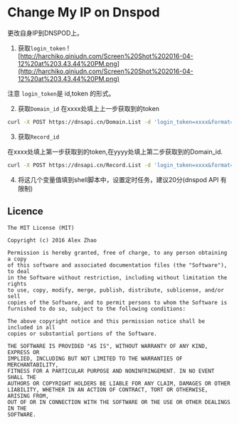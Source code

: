 # Change My IP on Dnspod

更改自身IP到DNSPOD上。

1. 获取`login_token`
![http://harchiko.qiniudn.com/Screen%20Shot%202016-04-12%20at%203.43.44%20PM.png](http://harchiko.qiniudn.com/Screen%20Shot%202016-04-12%20at%203.43.44%20PM.png)

注意 `login_token`是 id,token 的形式。

2. 获取`Domain_id`
在xxxx处填上上一步获取到的token
```bash
curl -X POST https://dnsapi.cn/Domain.List -d 'login_token=xxxx&format=json' | python -m json.tool
```
3. 获取`Record_id`

在xxxx处填上第一步获取到的token,在yyyy处填上第二步获取到的Domain_id.
```bash
curl -X POST https://dnsapi.cn/Record.List -d 'login_token=xxxx&format=json&domain_id=yyyy'|python -m json.tool
```

4. 将这几个变量值填到shell脚本中，设置定时任务，建议20分(dnspod API 有限制)

## Licence
```
The MIT License (MIT)

Copyright (c) 2016 Alex Zhao

Permission is hereby granted, free of charge, to any person obtaining a copy
of this software and associated documentation files (the "Software"), to deal
in the Software without restriction, including without limitation the rights
to use, copy, modify, merge, publish, distribute, sublicense, and/or sell
copies of the Software, and to permit persons to whom the Software is
furnished to do so, subject to the following conditions:

The above copyright notice and this permission notice shall be included in all
copies or substantial portions of the Software.

THE SOFTWARE IS PROVIDED "AS IS", WITHOUT WARRANTY OF ANY KIND, EXPRESS OR
IMPLIED, INCLUDING BUT NOT LIMITED TO THE WARRANTIES OF MERCHANTABILITY,
FITNESS FOR A PARTICULAR PURPOSE AND NONINFRINGEMENT. IN NO EVENT SHALL THE
AUTHORS OR COPYRIGHT HOLDERS BE LIABLE FOR ANY CLAIM, DAMAGES OR OTHER
LIABILITY, WHETHER IN AN ACTION OF CONTRACT, TORT OR OTHERWISE, ARISING FROM,
OUT OF OR IN CONNECTION WITH THE SOFTWARE OR THE USE OR OTHER DEALINGS IN THE
SOFTWARE.
```
